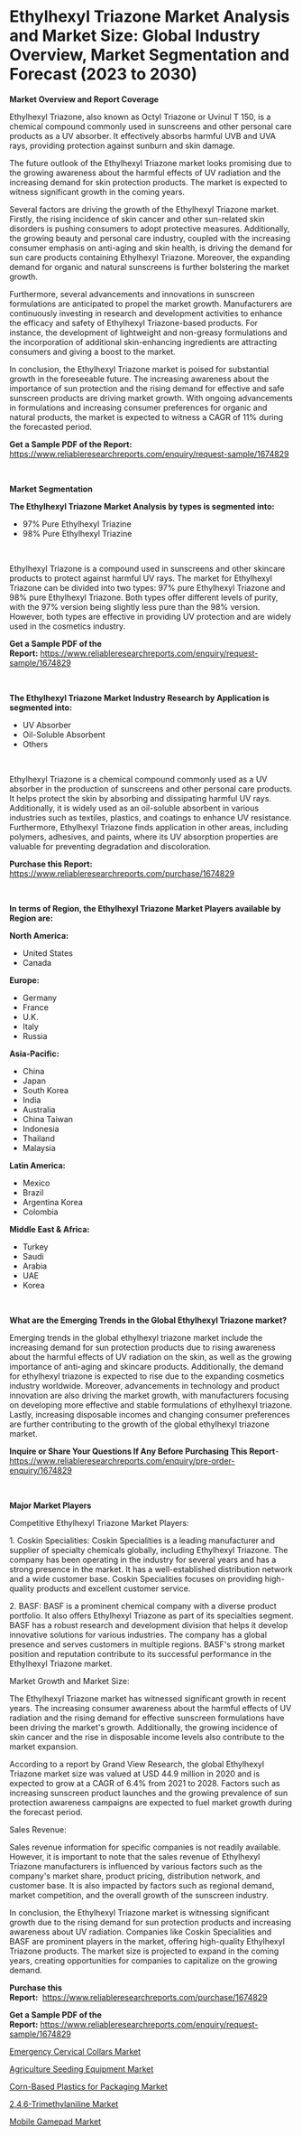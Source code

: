 <p><h1>Ethylhexyl Triazone Market Analysis and Market Size: Global Industry Overview, Market Segmentation and Forecast (2023 to 2030)</h1></p><p><strong>Market Overview and Report Coverage</strong></p>
<p><p>Ethylhexyl Triazone, also known as Octyl Triazone or Uvinul T 150, is a chemical compound commonly used in sunscreens and other personal care products as a UV absorber. It effectively absorbs harmful UVB and UVA rays, providing protection against sunburn and skin damage.</p><p>The future outlook of the Ethylhexyl Triazone market looks promising due to the growing awareness about the harmful effects of UV radiation and the increasing demand for skin protection products. The market is expected to witness significant growth in the coming years. </p><p>Several factors are driving the growth of the Ethylhexyl Triazone market. Firstly, the rising incidence of skin cancer and other sun-related skin disorders is pushing consumers to adopt protective measures. Additionally, the growing beauty and personal care industry, coupled with the increasing consumer emphasis on anti-aging and skin health, is driving the demand for sun care products containing Ethylhexyl Triazone. Moreover, the expanding demand for organic and natural sunscreens is further bolstering the market growth.</p><p>Furthermore, several advancements and innovations in sunscreen formulations are anticipated to propel the market growth. Manufacturers are continuously investing in research and development activities to enhance the efficacy and safety of Ethylhexyl Triazone-based products. For instance, the development of lightweight and non-greasy formulations and the incorporation of additional skin-enhancing ingredients are attracting consumers and giving a boost to the market.</p><p>In conclusion, the Ethylhexyl Triazone market is poised for substantial growth in the foreseeable future. The increasing awareness about the importance of sun protection and the rising demand for effective and safe sunscreen products are driving market growth. With ongoing advancements in formulations and increasing consumer preferences for organic and natural products, the market is expected to witness a CAGR of 11% during the forecasted period.</p></p>
<p><strong>Get a Sample PDF of the Report:</strong> <a href="https://www.reliableresearchreports.com/enquiry/request-sample/1674829">https://www.reliableresearchreports.com/enquiry/request-sample/1674829</a></p>
<p>&nbsp;</p>
<p><strong>Market Segmentation</strong></p>
<p><strong>The Ethylhexyl Triazone Market Analysis by types is segmented into:</strong></p>
<p><ul><li>97% Pure Ethylhexyl Triazine</li><li>98% Pure Ethylhexyl Triazine</li></ul></p>
<p>&nbsp;</p>
<p><p>Ethylhexyl Triazone is a compound used in sunscreens and other skincare products to protect against harmful UV rays. The market for Ethylhexyl Triazone can be divided into two types: 97% pure Ethylhexyl Triazone and 98% pure Ethylhexyl Triazone. Both types offer different levels of purity, with the 97% version being slightly less pure than the 98% version. However, both types are effective in providing UV protection and are widely used in the cosmetics industry.</p></p>
<p><strong>Get a Sample PDF of the Report:</strong>&nbsp;<a href="https://www.reliableresearchreports.com/enquiry/request-sample/1674829">https://www.reliableresearchreports.com/enquiry/request-sample/1674829</a></p>
<p>&nbsp;</p>
<p><strong>The Ethylhexyl Triazone Market Industry Research by Application is segmented into:</strong></p>
<p><ul><li>UV Absorber</li><li>Oil-Soluble Absorbent</li><li>Others</li></ul></p>
<p>&nbsp;</p>
<p><p>Ethylhexyl Triazone is a chemical compound commonly used as a UV absorber in the production of sunscreens and other personal care products. It helps protect the skin by absorbing and dissipating harmful UV rays. Additionally, it is widely used as an oil-soluble absorbent in various industries such as textiles, plastics, and coatings to enhance UV resistance. Furthermore, Ethylhexyl Triazone finds application in other areas, including polymers, adhesives, and paints, where its UV absorption properties are valuable for preventing degradation and discoloration.</p></p>
<p><strong>Purchase this Report:</strong>&nbsp; <a href="https://www.reliableresearchreports.com/purchase/1674829">https://www.reliableresearchreports.com/purchase/1674829</a></p>
<p>&nbsp;</p>
<p><strong>In terms of Region, the Ethylhexyl Triazone Market Players available by Region are:</strong></p>
<p>
    <p> <strong> North America: </strong>
        <ul>
            <li>United States</li>
            <li>Canada</li>
        </ul>
        </p> 
    <p> <strong> Europe: </strong>
        <ul>
            <li>Germany</li>
            <li>France</li>
            <li>U.K.</li>
            <li>Italy</li>
            <li>Russia</li>
        </ul>
        </p> 
    <p> <strong> Asia-Pacific: </strong>
        <ul>
            <li>China</li>
            <li>Japan</li>
            <li>South Korea</li>
            <li>India</li>
            <li>Australia</li>
            <li>China Taiwan</li>
            <li>Indonesia</li>
            <li>Thailand</li>
            <li>Malaysia</li>
        </ul>
        </p> 
    <p> <strong> Latin America: </strong>
        <ul>
            <li>Mexico</li>
            <li>Brazil</li>
            <li>Argentina Korea</li>
            <li>Colombia</li>
        </ul>
        </p> 
    <p> <strong> Middle East & Africa: </strong>
        <ul>
            <li>Turkey</li>
            <li>Saudi</li>
            <li>Arabia</li>
            <li>UAE</li>
            <li>Korea</li>
        </ul>
    </p>
    </p>
<p>&nbsp;</p>
<p><strong>What are the Emerging Trends in the Global Ethylhexyl Triazone market?</strong></p>
<p><p>Emerging trends in the global ethylhexyl triazone market include the increasing demand for sun protection products due to rising awareness about the harmful effects of UV radiation on the skin, as well as the growing importance of anti-aging and skincare products. Additionally, the demand for ethylhexyl triazone is expected to rise due to the expanding cosmetics industry worldwide. Moreover, advancements in technology and product innovation are also driving the market growth, with manufacturers focusing on developing more effective and stable formulations of ethylhexyl triazone. Lastly, increasing disposable incomes and changing consumer preferences are further contributing to the growth of the global ethylhexyl triazone market.</p></p>
<p><strong>Inquire or Share Your Questions If Any Before Purchasing This Report</strong>- <a href="https://www.reliableresearchreports.com/enquiry/pre-order-enquiry/1674829">https://www.reliableresearchreports.com/enquiry/pre-order-enquiry/1674829</a></p>
<p>&nbsp;</p>
<p><strong>Major Market Players</strong></p>
<p><p>Competitive Ethylhexyl Triazone Market Players:</p><p>1. Coskin Specialities: Coskin Specialities is a leading manufacturer and supplier of specialty chemicals globally, including Ethylhexyl Triazone. The company has been operating in the industry for several years and has a strong presence in the market. It has a well-established distribution network and a wide customer base. Coskin Specialities focuses on providing high-quality products and excellent customer service.</p><p>2. BASF: BASF is a prominent chemical company with a diverse product portfolio. It also offers Ethylhexyl Triazone as part of its specialties segment. BASF has a robust research and development division that helps it develop innovative solutions for various industries. The company has a global presence and serves customers in multiple regions. BASF's strong market position and reputation contribute to its successful performance in the Ethylhexyl Triazone market.</p><p>Market Growth and Market Size:</p><p>The Ethylhexyl Triazone market has witnessed significant growth in recent years. The increasing consumer awareness about the harmful effects of UV radiation and the rising demand for effective sunscreen formulations have been driving the market's growth. Additionally, the growing incidence of skin cancer and the rise in disposable income levels also contribute to the market expansion.</p><p>According to a report by Grand View Research, the global Ethylhexyl Triazone market size was valued at USD 44.9 million in 2020 and is expected to grow at a CAGR of 6.4% from 2021 to 2028. Factors such as increasing sunscreen product launches and the growing prevalence of sun protection awareness campaigns are expected to fuel market growth during the forecast period.</p><p>Sales Revenue:</p><p>Sales revenue information for specific companies is not readily available. However, it is important to note that the sales revenue of Ethylhexyl Triazone manufacturers is influenced by various factors such as the company's market share, product pricing, distribution network, and customer base. It is also impacted by factors such as regional demand, market competition, and the overall growth of the sunscreen industry.</p><p>In conclusion, the Ethylhexyl Triazone market is witnessing significant growth due to the rising demand for sun protection products and increasing awareness about UV radiation. Companies like Coskin Specialities and BASF are prominent players in the market, offering high-quality Ethylhexyl Triazone products. The market size is projected to expand in the coming years, creating opportunities for companies to capitalize on the growing demand.</p></p>
<p><strong>Purchase this Report:</strong>&nbsp;&nbsp;<a href="https://www.reliableresearchreports.com/purchase/1674829">https://www.reliableresearchreports.com/purchase/1674829</a></p>
<p></p>
<p><strong>Get a Sample PDF of the Report:</strong>&nbsp;<a href="https://www.reliableresearchreports.com/enquiry/request-sample/1674829">https://www.reliableresearchreports.com/enquiry/request-sample/1674829</a></p>
<p><p><a href="https://www.linkedin.com/pulse/emergency-cervical-collars-market-research-report-unlocks-sajec/">Emergency Cervical Collars Market</a></p><p><a href="https://issuu.com/reportprime-2/docs/agriculture-seeding-equipment-market-size-2030.ppt?fr=xKAE9_zU1NQ">Agriculture Seeding Equipment Market</a></p><p><a href="https://github.com/AKSHATREPORTPRIME/Market-Research-Report-List-1/blob/main/corn-based-plastics-for-packaging-market.md">Corn-Based Plastics for Packaging Market</a></p><p><a href="https://medium.com/@geoanderson1978/2-4-6-trimethylaniline-market-comprehensive-assessment-by-type-application-and-geography-e90a63158069">2,4,6-Trimethylaniline Market</a></p><p><a href="https://issuu.com/reportprime-2/docs/mobile-gamepad-market-size-2030.pptx?fr=xKAE9_zU1NQ">Mobile Gamepad Market</a></p></p>